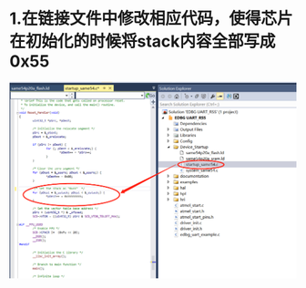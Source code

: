 
# 1.在链接文件中修改相应代码，使得芯片在初始化的时候将stack内容全部写成0x55
![image](https://github.com/yuchengstudio/cortex-M/blob/master/cortex-M4/SAME54/%E5%A6%82%E4%BD%95%E8%AF%84%E4%BC%B0stack%E4%BD%BF%E7%94%A8%E9%87%8F/reference/stack_evaluation_001.png)
